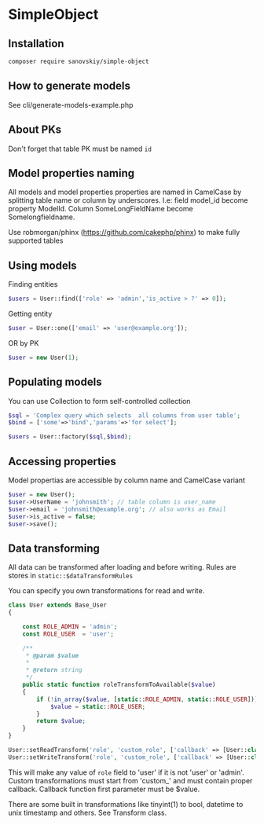 # SimpleObject

## Installation
```bash
composer require sanovskiy/simple-object
```

## How to generate models
See cli/generate-models-example.php

## About PKs
Don't forget that table PK must be named `id`

## Model properties naming


All models and model properties properties are named in CamelCase by splitting table name or column by underscores.
I.e: field model_id become property ModelId. Column SomeLongFieldName become Somelongfieldname.

Use robmorgan/phinx (https://github.com/cakephp/phinx) to make fully supported tables

## Using models

Finding entities
```php
$users = User::find(['role' => 'admin','is_active > ?' => 0]);
```

Getting entity
```php
$user = User::one(['email' => 'user@example.org']);
```
OR by PK
```php
$user = new User(1);
```

## Populating models

You can use Collection to form self-controlled collection

```php
$sql = 'Complex query which selects  all columns from user table';
$bind = ['some'=>'bind','params'=>'for select'];

$users = User::factory($sql,$bind);
```

## Accessing properties

Model propertias are accessible by column name and CamelCase variant
```php
$user = new User();
$user->UserName = 'johnsmith'; // table column is user_name
$user->email = 'johnsmith@example.org'; // also works as Email
$user->is_active = false;
$user->save();
```

## Data transforming
All data can be transformed after loading and before writing.
Rules are stores in `static::$dataTransformRules`

You can specify you own transformations for read and write.
```php
class User extends Base_User
{

    const ROLE_ADMIN = 'admin';
    const ROLE_USER  = 'user';

    /**
     * @param $value
     *
     * @return string
     */
    public static function roleTransformToAvailable($value)
    {
        if (!in_array($value, [static::ROLE_ADMIN, static::ROLE_USER])) {
            $value = static::ROLE_USER;
        }
        return $value;
    }
}

User::setReadTransform('role', 'custom_role', ['callback' => [User::class, 'roleTransformToAvailable']]);
User::setWriteTransform('role', 'custom_role', ['callback' => [User::class, 'roleTransformToAvailable']]);
``` 
This will make any value of `role` field to 'user' if it is not 'user' or 'admin'.
Custom transformations must start from 'custom_' and must contain proper callback.
Callback function first parameter must be $value.

There are some built in transformations like tinyint(1) to bool, datetime to unix timestamp and others. See Transform class.

